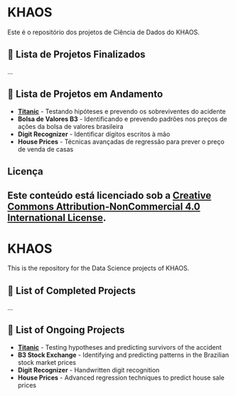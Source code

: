 # KHAOS

Este é o repositório dos projetos de Ciência de Dados do KHAOS.

## 📂 Lista de Projetos Finalizados

...

## 🚧 Lista de Projetos em Andamento

- **[Titanic](https://github.com/Gui-Sitton/KHAOS/tree/main/Titanic)** - Testando hipóteses e prevendo os sobreviventes do acidente 
- **Bolsa de Valores B3** - Identificando e prevendo padrões nos preços de ações da bolsa de valores brasileira
- **Digit Recognizer** - Identificar dígitos escritos à mão
- **House Prices** - Técnicas avançadas de regressão para prever o preço de venda de casas

  
## Licença

Este conteúdo está licenciado sob a [Creative Commons Attribution-NonCommercial 4.0 International License](https://creativecommons.org/licenses/by-nc/4.0/).
---

# KHAOS

This is the repository for the Data Science projects of KHAOS.

## 📂 List of Completed Projects

...

## 🚧 List of Ongoing Projects

- **[Titanic](https://github.com/Gui-Sitton/KHAOS/tree/main/Titanic)** - Testing hypotheses and predicting survivors of the accident
- **B3 Stock Exchange** - Identifying and predicting patterns in the Brazilian stock market prices
- **Digit Recognizer** - Handwritten digit recognition
- **House Prices** - Advanced regression techniques to predict house sale prices










